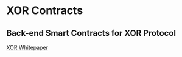 # XOR Contracts

## Back-end Smart Contracts for XOR Protocol

[XOR Whitepaper](https://xor.finance/whitepaper.pdf)